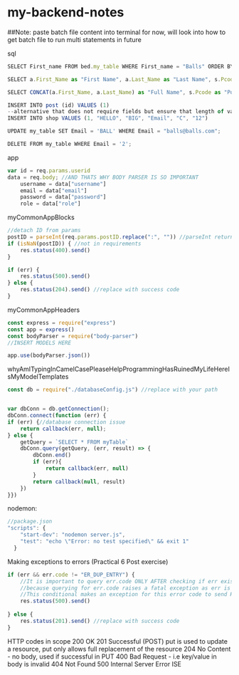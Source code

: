 # my-backend-notes

##Note: paste batch file content into terminal for now, will look into how to get batch file to run multi statements in future

sql 
```js
SELECT First_name FROM bed.my_table WHERE First_name = "Balls" ORDER BY First_name ASC||DESC;

SELECT a.First_Name as "First Name", a.Last_Name as "Last Name", s.Pcode as "Postcode" FROM bed.shop s, my_table a WHERE s.Email = a.Email;

SELECT CONCAT(a.First_Name, a.Last_Name) as "Full Name", s.Pcode as "Postcode" FROM bed.shop s, my_table a WHERE s.Email = a.Email;

INSERT INTO post (id) VALUES (1)
--alternative that does not require fields but ensure that length of values == fields
INSERT INTO shop VALUES (1, "HELLO", "BIG", "Email", "C", "12")

UPDATE my_table SET Email = 'BALL' WHERE Email = "balls@balls.com";

DELETE FROM my_table WHERE Email = '2';
```

app
```js
var id = req.params.userid
data = req.body; //AND THATS WHY BODY PARSER IS SO IMPORTANT
    username = data["username"]
    email = data["email"]
    password = data["password"]
    role = data["role"]
```

myCommonAppBlocks
```js
//detach ID from params
postID = parseInt(req.params.postID.replace(":", "")) //parseInt returns NaN if not int
if (isNaN(postID)) { //not in requirements
    res.status(400).send()
}

if (err) {
    res.status(500).send()
} else {
    res.status(204).send() //replace with success code
} 
```

myCommonAppHeaders
```js
const express = require("express")
const app = express()
const bodyParser = require("body-parser")
//INSERT MODELS HERE

app.use(bodyParser.json())
```
whyAmITypingInCamelCasePleaseHelpProgrammingHasRuinedMyLifeHereIsMyModelTemplates
```js
const db = require("./databaseConfig.js") //replace with your path


var dbConn = db.getConnection();
dbConn.connect(function (err) {
if (err) {//database connection issue
    return callback(err, null);
} else {
    getQuery = `SELECT * FROM myTable`
    dbConn.query(getQuery, (err, result) => {
        dbConn.end()
        if (err){
            return callback(err, null)
        }
        return callback(null, result)
    })
}})
```

nodemon:
```js
//package.json
"scripts": {
    "start-dev": "nodemon server.js",
    "test": "echo \"Error: no test specified\" && exit 1"
  }
```

Making exceptions to errors (Practical 6 Post exercise)
```js
if (err && err.code != "ER_DUP_ENTRY") {
    //It is important to query err.code ONLY AFTER checking if err exists
    //because querying for err.code raises a fatal exception as err is a null object
    //This conditional makes an exception for this error code to send HTTP 201
    res.status(500).send()
    
} else {
    res.status(201).send() //replace with success code
} 
```

HTTP codes in scope
200 OK
201 Successful (POST)
put is used to update a resource, put only allows full replacement of the resource 
204 No Content - no body, used if successful in PUT
400 Bad Request - i.e key/value in body is invalid
404 Not Found
500 Internal Server Error ISE
